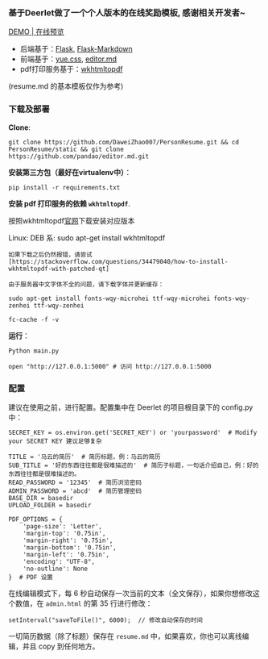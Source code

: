 ### 基于Deerlet做了一个个人版本的在线奖励模板, 感谢相关开发者~
[DEMO | 在线预览](http://resume.dwzhao.com)


- 后端基于：[Flask](https://github.com/mitsuhiko/flask),   [Flask-Markdown](https://github.com/dcolish/flask-markdown)
- 前端基于：[yue.css](https://github.com/lepture/yue.css),   [editor.md](https://github.com/pandao/editor.md)
- pdf打印服务基于：[wkhtmltopdf](http://wkhtmltopdf.org/)

(resume.md 的基本模板仅作为参考)

### 下载及部署

**Clone**:

    git clone https://github.com/DaweiZhao007/PersonResume.git && cd PersonResume/static && git clone https://github.com/pandao/editor.md.git

**安装第三方包（最好在virtualenv中）**：

    pip install -r requirements.txt

**安装 pdf 打印服务的依赖 `wkhtmltopdf`**.

按照wkhtmltopdf[官网](http://wkhtmltopdf.org/downloads.html)下载安装对应版本


Linux:
    DEB 系: sudo apt-get install wkhtmltopdf

    如果下载之后仍然报错，请尝试[https://stackoverflow.com/questions/34479040/how-to-install-wkhtmltopdf-with-patched-qt]

    由于服务器中文字体不全的问题，请下载字体并更新缓存：

    sudo apt-get install fonts-wqy-microhei ttf-wqy-microhei fonts-wqy-zenhei ttf-wqy-zenhei

    fc-cache -f -v

**运行**：

    Python main.py

    open "http://127.0.0.1:5000" # 访问 http://127.0.0.1:5000

### 配置

建议在使用之前，进行配置。配置集中在 Deerlet 的项目根目录下的 config.py 中：


    SECRET_KEY = os.environ.get('SECRET_KEY') or 'yourpassword'  # Modify your SECRET KEY 建议足够复杂

    TITLE = '马云的简历'  # 简历标题，例：马云的简历
    SUB_TITLE = '好的东西往往都是很难描述的'  # 简历子标题，一句话介绍自己，例：好的东西往往都是很难描述的。
    READ_PASSWORD = '12345'  # 简历浏览密码
    ADMIN_PASSWORD = 'abcd'  # 简历管理密码
    BASE_DIR = basedir
    UPLOAD_FOLDER = basedir

    PDF_OPTIONS = {
        'page-size': 'Letter',
        'margin-top': '0.75in',
        'margin-right': '0.75in',
        'margin-bottom': '0.75in',
        'margin-left': '0.75in',
        'encoding': "UTF-8",
        'no-outline': None
    }  # PDF 设置

在线编辑模式下，每 6 秒自动保存一次当前的文本（全文保存），如果你想修改这个数值，在 `admin.html` 的第 35 行进行修改：

    setInterval("saveToFile()", 6000);  // 修改自动保存的时间

一切简历数据（除了标题）保存在 `resume.md` 中，如果喜欢，你也可以离线编辑，并且 copy 到任何地方。



